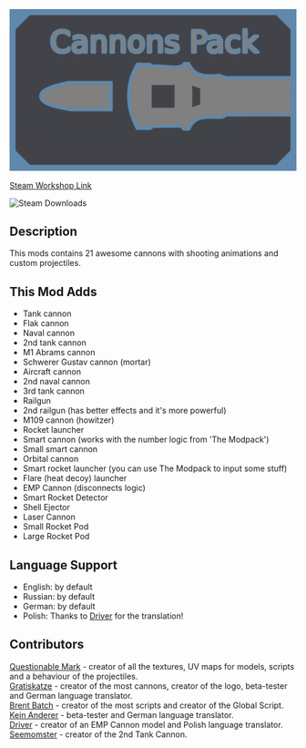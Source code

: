 ![Mod Preview](https://github.com/QuestionableM/Cannons-Pack/blob/main/preview.png)

[Steam Workshop Link](https://steamcommunity.com/sharedfiles/filedetails/?id=1904783067)

![Steam Downloads](https://img.shields.io/steam/downloads/1904783067)

## Description
This mods contains 21 awesome cannons with shooting animations and custom projectiles.

## This Mod Adds
- Tank cannon
- Flak cannon
- Naval cannon
- 2nd tank cannon
- M1 Abrams cannon
- Schwerer Gustav cannon (mortar)
- Aircraft cannon
- 2nd naval cannon
- 3rd tank cannon
- Railgun
- 2nd railgun (has better effects and it's more powerful)
- M109 cannon (howitzer)
- Rocket launcher
- Smart cannon (works with the number logic from 'The Modpack')
- Small smart cannon
- Orbital cannon
- Smart rocket launcher (you can use The Modpack to input some stuff)
- Flare (heat decoy) launcher
- EMP Cannon (disconnects logic)
- Smart Rocket Detector
- Shell Ejector
- Laser Cannon
- Small Rocket Pod
- Large Rocket Pod

## Language Support
- English: by default
- Russian: by default
- German: by default
- Polish: Thanks to [Driver](https://steamcommunity.com/profiles/76561198280635682) for the translation!

## Contributors
[Questionable Mark](https://steamcommunity.com/profiles/76561198361178618) - creator of all the textures, UV maps for models, scripts and a behaviour of the projectiles.<br>
[Gratiskatze](https://steamcommunity.com/profiles/76561198134257237) - creator of the most cannons, creator of the logo, beta-tester and German language translator.<br>
[Brent Batch](https://steamcommunity.com/profiles/76561198296305997) - creator of the most scripts and creator of the Global Script.<br>
[Kein Anderer](https://steamcommunity.com/profiles/76561198350208505) - beta-tester and German language translator.<br>
[Driver](https://steamcommunity.com/profiles/76561198280635682) - creator of an EMP Cannon model and Polish language translator.<br>
[Seemomster](https://steamcommunity.com/profiles/76561198196145217) - creator of the 2nd Tank Cannon.

